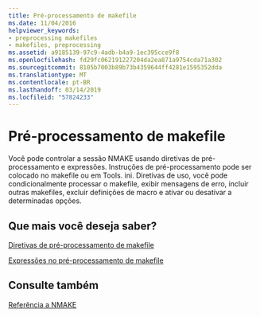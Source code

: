 ```yaml
---
title: Pré-processamento de makefile
ms.date: 11/04/2016
helpviewer_keywords:
- preprocessing makefiles
- makefiles, preprocessing
ms.assetid: a9185139-97c9-4adb-b4a9-1ec395cce9f8
ms.openlocfilehash: fd29fc062191227204da2ea871a9754cda71a302
ms.sourcegitcommit: 8105b7003b89b73b4359644ff4281e1595352dda
ms.translationtype: MT
ms.contentlocale: pt-BR
ms.lasthandoff: 03/14/2019
ms.locfileid: "57824233"
---
```

# <a name="makefile-preprocessing"></a>Pré-processamento de makefile

Você pode controlar a sessão NMAKE usando diretivas de pré-processamento e expressões. Instruções de pré-processamento pode ser colocado no makefile ou em Tools. ini. Diretivas de uso, você pode condicionalmente processar o makefile, exibir mensagens de erro, incluir outras makefiles, excluir definições de macro e ativar ou desativar a determinadas opções.

## <a name="what-do-you-want-to-know-more-about"></a>Que mais você deseja saber?

[Diretivas de pré-processamento de makefile](makefile-preprocessing-directives.md)

[Expressões no pré-processamento de makefile](expressions-in-makefile-preprocessing.md)

## <a name="see-also"></a>Consulte também

[Referência a NMAKE](nmake-reference.md)
